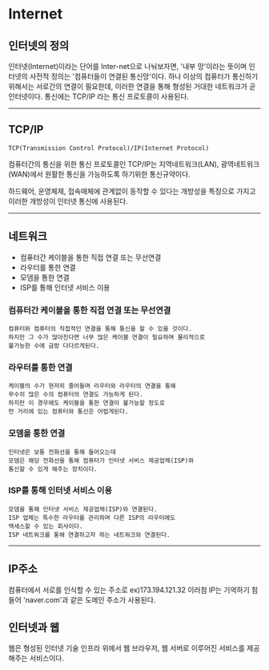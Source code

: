 # Internet

## 인터넷의 정의

인터넷(Internet)이라는 단어를 Inter-net으로 나눠보자면, '내부 망'이라는 뜻이며 인터넷의 사전적 정의는 '컴퓨터들이 연결된 통신망'이다. 하나 이상의 컴퓨터가 통신하기 위해서는 서로간의 연결이 필요한데, 이러한 연결을 통해 형성된 거대한 네트워크가 곧 인터넷이다. 통신에는 TCP/IP 라는 통신 프로토콜이 사용된다.

<hr>

## TCP/IP

``` 
TCP(Transmission Control Protocol)/IP(Internet Protocol)
```
컴퓨터간의 통신을 위한 통신 프로토콜인 TCP/IP는 지역네트워크(LAN), 광역네트워크(WAN)에서 원활한 통신을 가능하도록 하기위한 통신규약이다.

하드웨어, 운영체제, 접속매체에 관계없이 동작할 수 있다는 개방성을 특징으로 가지고 이러한 개방성이 인터넷 통신에 사용된다.

<hr>

## 네트워크

- 컴퓨터간 케이블을 통한 직접 연결 또는 무선연결
- 라우터를 통한 연결
- 모뎀을 통한 연결
- ISP를 통해 인터넷 서비스 이용

### 컴퓨터간 케이블을 통한 직접 연결 또는 무선연결
```
컴퓨터와 컴퓨터의 직접적인 연결을 통해 통신을 할 수 있을 것이다. 
하지만 그 수가 많아진다면 너무 많은 케이블 연결이 필요하며 물리적으로 
불가능한 수에 금방 다다르게된다.
```
### 라우터를 통한 연결

```
케이블의 수가 현저히 줄어들며 라우터와 라우터의 연결을 통해
무수히 많은 수의 컴퓨터의 연결도 가능하게 된다. 
하지만 이 경우에도 케이블을 통한 연결이 불가능할 정도로 
먼 거리에 있는 컴퓨터와 통신은 어렵게된다.
```

### 모뎀을 통한 연결

```
인터넷은 보통 전화선을 통해 들어오는데 
모뎀은 해당 전화선을 통해 컴퓨터가 인터넷 서비스 제공업체(ISP)와 
통신할 수 있게 해주는 장치이다.
```

### ISP를 통해 인터넷 서비스 이용

```
모뎀을 통해 인터넷 서비스 제공업체(ISP)와 연결된다. 
ISP 업체는 특수한 라우터를 관리하며 다른 ISP의 라우터에도
액세스할 수 있는 회사이다.
ISP 네트워크를 통해 연결하고자 하는 네트워크와 연결된다.
```

<hr>

## IP주소

컴퓨터에서 서로를 인식할 수 있는 주소로 ex)173.194.121.32 이러첨 IP는 기억하기 힘들어 'naver.com'과 같은 도메인 주소가 사용된다.

## 인터넷과 웹

웹은 형성된 인터넷 기술 인프라 위에서 웹 브라우저, 웹 서버로 이루어진 서비스를 제공해주는 서비스이다.